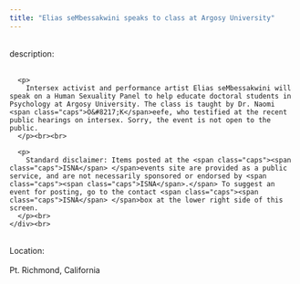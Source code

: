```yaml
---
title: "Elias seMbessakwini speaks to class at Argosy University"
---
```


<div class="flexinode-body flexinode-2">
  <div class="flexinode-textarea-1">
    <div class="form-item">
      <br> <label>description:</label><br /> <br> 
      
      <p>
        Intersex activist and performance artist Elias seMbessakwini will speak on a Human Sexuality Panel to help educate doctoral students in Psychology at Argosy University. The class is taught by Dr. Naomi <span class="caps">O&#8217;K</span>eefe, who testified at the recent public hearings on intersex. Sorry, the event is not open to the public.
      </p><br><br>
      
      <p>
        Standard disclaimer: Items posted at the <span class="caps"><span class="caps">ISNA</span> </span>events site are provided as a public service, and are not necessarily sponsored or endorsed by <span class="caps"><span class="caps">ISNA</span>.</span> To suggest an event for posting, go to the contact <span class="caps"><span class="caps">ISNA</span> </span>box at the lower right side of this screen.
      </p><br>
    </div><br>
  </div>
  
  <div class="flexinode-textfield-2">
    <div class="form-item">
      <br> <label>Location:</label><br /> <br> Pt. Richmond, California<br>
    </div><br>
  </div>
</div>